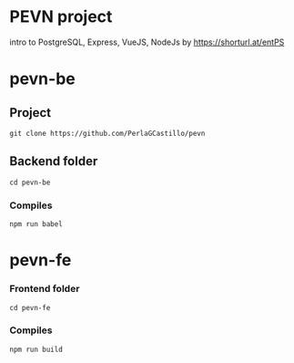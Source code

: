 # PEVN project 
intro to PostgreSQL, Express, VueJS, NodeJs  by https://shorturl.at/entPS

# pevn-be

## Project
```
git clone https://github.com/PerlaGCastillo/pevn
```

## Backend folder
```
cd pevn-be
```

### Compiles
```
npm run babel
```

# pevn-fe

### Frontend folder
```
cd pevn-fe
```

### Compiles
```
npm run build
```
